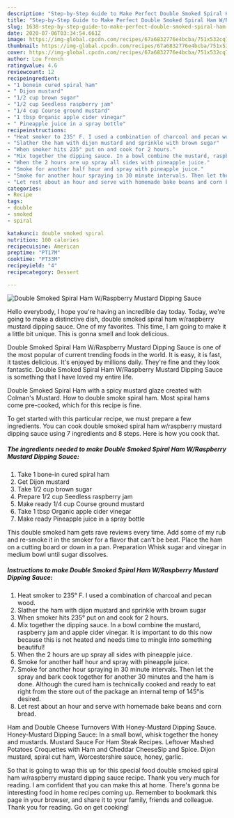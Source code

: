 ```yaml
---
description: "Step-by-Step Guide to Make Perfect Double Smoked Spiral Ham W/Raspberry Mustard Dipping Sauce"
title: "Step-by-Step Guide to Make Perfect Double Smoked Spiral Ham W/Raspberry Mustard Dipping Sauce"
slug: 1638-step-by-step-guide-to-make-perfect-double-smoked-spiral-ham-w-raspberry-mustard-dipping-sauce
date: 2020-07-06T03:34:54.661Z
image: https://img-global.cpcdn.com/recipes/67a6832776e4bcba/751x532cq70/double-smoked-spiral-ham-wraspberry-mustard-dipping-sauce-recipe-main-photo.jpg
thumbnail: https://img-global.cpcdn.com/recipes/67a6832776e4bcba/751x532cq70/double-smoked-spiral-ham-wraspberry-mustard-dipping-sauce-recipe-main-photo.jpg
cover: https://img-global.cpcdn.com/recipes/67a6832776e4bcba/751x532cq70/double-smoked-spiral-ham-wraspberry-mustard-dipping-sauce-recipe-main-photo.jpg
author: Lou French
ratingvalue: 4.6
reviewcount: 12
recipeingredient:
- "1 bonein cured spiral ham"
- " Dijon mustard"
- "1/2 cup brown sugar"
- "1/2 cup Seedless raspberry jam"
- "1/4 cup Course ground mustard"
- "1 tbsp Organic apple cider vinegar"
- " Pineapple juice in a spray bottle"
recipeinstructions:
- "Heat smoker to 235° F. I used a combination of charcoal and pecan wood."
- "Slather the ham with dijon mustard and sprinkle with brown sugar"
- "When smoker hits 235° put on and cook for 2 hours."
- "Mix together the dipping sauce. In a bowl combine the mustard, raspberry jam and apple cider vinegar. It is important to do this now because this is not heated and needs time to mingle into something beautiful!"
- "When the 2 hours are up spray all sides with pineapple juice."
- "Smoke for another half hour and spray with pineapple juice."
- "Smoke for another hour spraying in 30 minute intervals. Then let the spray and bark cook together for another 30 minutes and the ham is done. Although the cured ham is technically cooked and ready to eat right from the store out of the package an internal temp of 145°is desired."
- "Let rest about an hour and serve with homemade bake beans and corn bread."
categories:
- Recipe
tags:
- double
- smoked
- spiral

katakunci: double smoked spiral 
nutrition: 100 calories
recipecuisine: American
preptime: "PT17M"
cooktime: "PT33M"
recipeyield: "4"
recipecategory: Dessert

---
```



![Double Smoked Spiral Ham W/Raspberry Mustard Dipping Sauce](https://img-global.cpcdn.com/recipes/67a6832776e4bcba/751x532cq70/double-smoked-spiral-ham-wraspberry-mustard-dipping-sauce-recipe-main-photo.jpg)

Hello everybody, I hope you're having an incredible day today. Today, we're going to make a distinctive dish, double smoked spiral ham w/raspberry mustard dipping sauce. One of my favorites. This time, I am going to make it a little bit unique. This is gonna smell and look delicious.

Double Smoked Spiral Ham W/Raspberry Mustard Dipping Sauce is one of the most popular of current trending foods in the world. It is easy, it is fast, it tastes delicious. It's enjoyed by millions daily. They're fine and they look fantastic. Double Smoked Spiral Ham W/Raspberry Mustard Dipping Sauce is something that I have loved my entire life.

Double Smoked Spiral Ham with a spicy mustard glaze created with Colman&#39;s Mustard. How to double smoke spiral ham. Most spiral hams come pre-cooked, which for this recipe is fine.


To get started with this particular recipe, we must prepare a few ingredients. You can cook double smoked spiral ham w/raspberry mustard dipping sauce using 7 ingredients and 8 steps. Here is how you cook that.

<!--inarticleads1-->

##### The ingredients needed to make Double Smoked Spiral Ham W/Raspberry Mustard Dipping Sauce:

1. Take 1 bone-in cured spiral ham
1. Get  Dijon mustard
1. Take 1/2 cup brown sugar
1. Prepare 1/2 cup Seedless raspberry jam
1. Make ready 1/4 cup Course ground mustard
1. Take 1 tbsp Organic apple cider vinegar
1. Make ready  Pineapple juice in a spray bottle


This double smoked ham gets rave reviews every time. Add some of my rub and re-smoke it in the smoker for a flavor that can&#39;t be beat. Place the ham on a cutting board or down in a pan. Preparation Whisk sugar and vinegar in medium bowl until sugar dissolves. 

<!--inarticleads2-->

##### Instructions to make Double Smoked Spiral Ham W/Raspberry Mustard Dipping Sauce:

1. Heat smoker to 235° F. I used a combination of charcoal and pecan wood.
1. Slather the ham with dijon mustard and sprinkle with brown sugar
1. When smoker hits 235° put on and cook for 2 hours.
1. Mix together the dipping sauce. In a bowl combine the mustard, raspberry jam and apple cider vinegar. It is important to do this now because this is not heated and needs time to mingle into something beautiful!
1. When the 2 hours are up spray all sides with pineapple juice.
1. Smoke for another half hour and spray with pineapple juice.
1. Smoke for another hour spraying in 30 minute intervals. Then let the spray and bark cook together for another 30 minutes and the ham is done. Although the cured ham is technically cooked and ready to eat right from the store out of the package an internal temp of 145°is desired.
1. Let rest about an hour and serve with homemade bake beans and corn bread.


Ham and Double Cheese Turnovers With Honey-Mustard Dipping Sauce. Honey-Mustard Dipping Sauce: In a small bowl, whisk together the honey and mustards. Mustard Sauce For Ham Steak Recipes. Leftover Mashed Potatoes Croquettes with Ham and Cheddar CheeseSip and Spice. Dijon mustard, spiral cut ham, Worcestershire sauce, honey, garlic. 

So that is going to wrap this up for this special food double smoked spiral ham w/raspberry mustard dipping sauce recipe. Thank you very much for reading. I am confident that you can make this at home. There's gonna be interesting food in home recipes coming up. Remember to bookmark this page in your browser, and share it to your family, friends and colleague. Thank you for reading. Go on get cooking!
